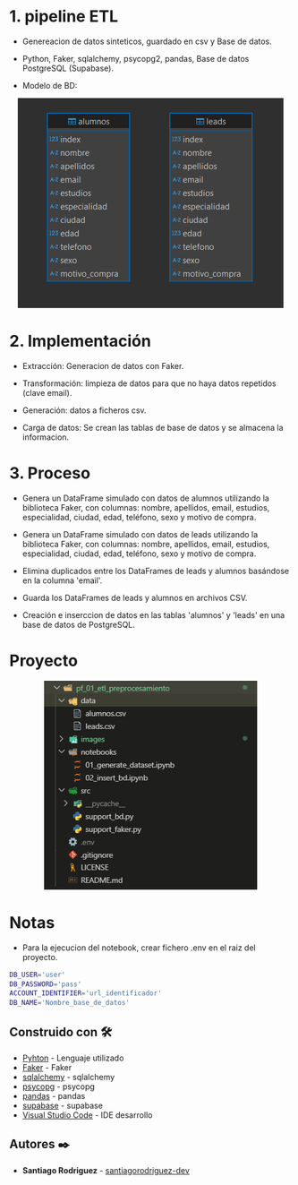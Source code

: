 # 1. pipeline ETL

-   Genereacion de datos sinteticos, guardado en csv y Base de datos.

-   Python, Faker, sqlalchemy, psycopg2, pandas, Base de datos PostgreSQL (Supabase).

-   Modelo de BD:

   <div style="text-align: center;">
     <img src="https://github.com/santiagorodriguez-dev/pf_01_etl_preprocesamiento/blob/main/images/bd.png" alt="logo" />
   </div>

# 2. Implementación

-   Extracción: Generacion de datos con Faker.

-   Transformación: limpieza de datos para que no haya datos repetidos (clave email).

-   Generación: datos a ficheros csv.

-   Carga de datos: Se crean las tablas de base de datos y se almacena la informacion.

# 3. Proceso

-   Genera un DataFrame simulado con datos de alumnos utilizando la biblioteca Faker, con columnas:
    nombre, apellidos, email, estudios, especialidad, ciudad, edad, teléfono, sexo y motivo de compra.

-   Genera un DataFrame simulado con datos de leads utilizando la biblioteca Faker, con columnas:
    nombre, apellidos, email, estudios, especialidad, ciudad, edad, teléfono, sexo y motivo de compra.

-   Elimina duplicados entre los DataFrames de leads y alumnos basándose en la columna 'email'.

-   Guarda los DataFrames de leads y alumnos en archivos CSV.

-   Creación e inserccion de datos en las tablas 'alumnos' y 'leads' en una base de datos de PostgreSQL.

# Proyecto

   <div style="text-align: center;">
     <img src="https://github.com/santiagorodriguez-dev/pf_01_etl_preprocesamiento/blob/main/images/estructura.png" alt="logo" />
   </div>

# Notas
-   Para la ejecucion del notebook, crear fichero .env en el raiz del proyecto.

```sh
DB_USER='user'
DB_PASSWORD='pass'
ACCOUNT_IDENTIFIER='url_identificador'
DB_NAME='Nombre_base_de_datos'
```

## Construido con 🛠️

* [Pyhton](https://www.python.org/) - Lenguaje utilizado
* [Faker](https://faker.readthedocs.io/en/master/) - Faker
* [sqlalchemy](https://www.sqlalchemy.org/) - sqlalchemy
* [psycopg](https://www.psycopg.org/) - psycopg
* [pandas](https://pandas.pydata.org/docs/) - pandas
* [supabase](https://supabase.com/) - supabase
* [Visual Studio Code](https://code.visualstudio.com/) - IDE desarrollo
  
## Autores ✒️

* **Santiago Rodriguez** - [santiagorodriguez-dev](https://github.com/santiagorodriguez-dev)
